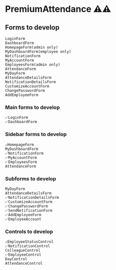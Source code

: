 # PremiumAttendance ⚠️⚠️

## Forms to develop
    LoginForm
    DashboardForm
    HomepageForm(admin only)
    MyDashboardForm(employee only)
    NotificationForm
    MyAccountForm
    EmployeesForm(admin only)
    AttendanceForm
    MyDayForm
    AttendanceDetailsForm
    NotificationDetailsForm
    CustomizeAccountForm
    ChangePasswordForm
    AddEmployeeForm
    
### Main forms to develop
    ✅LoginForm
    ✅DashboardForm

### Sidebar forms to develop
    ⚠️HomepageForm
    MyDashboardForm
    ✅NotificationForm
    ✅MyAccountForm
    ✅EmployeesForm
    AttendanceForm

### Subforms to develop
    MyDayForm
    AttendanceDetailsForm
    ✅NotificationDetailsForm
    ✅CustomizeAccountForm
    ✅ChangePasswordForm
    ✅SendNotificationForm
    ✅AddEmployeeForm
    ✅EmployeeAccount

### Controls to develop
    ⚠️EmployeeStatusControl
    ✅NotificationControl
    ColleagueControl
    ✅EmployeeControl
    DayControl
    AttendanceControl

